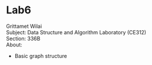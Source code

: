 # Lab6  
Grittamet Wilai  
Subject: Data Structure and Algorithm Laboratory (CE312)  
Section: 336B  
About:  
  - Basic graph structure  
